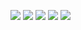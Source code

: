 ![](http://github-profile-summary-cards.vercel.app/api/cards/profile-details?username=AngularSpectrumMTD&theme=gruvbox)
![](http://github-profile-summary-cards.vercel.app/api/cards/repos-per-language?username=AngularSpectrumMTD&theme=gruvbox)
![](http://github-profile-summary-cards.vercel.app/api/cards/most-commit-language?username=AngularSpectrumMTD&theme=gruvbox)
![](http://github-profile-summary-cards.vercel.app/api/cards/stats?username=AngularSpectrumMTD&theme=gruvbox)
![](http://github-profile-summary-cards.vercel.app/api/cards/productive-time?username=AngularSpectrumMTD&theme=gruvbox&utcOffset=9)
